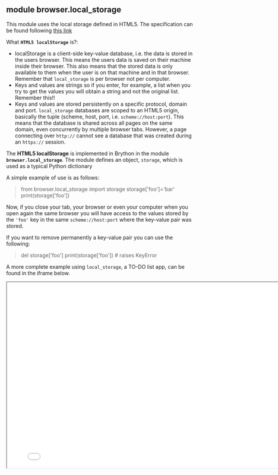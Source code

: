 module **browser.local_storage**
--------------------------------

This module uses the local storage defined in HTML5. The specification can be found following [this link](http://dev.w3.org/html5/webstorage/#the-localstorage-attribute)

What **`HTML5 localStorage`** is?: 

- localStorage is a client-side key-value database, i.e. the data is stored in the users browser. This means the users data is saved on their machine inside their browser. This also means that the stored data is only available to them when the user is on that machine and in that browser. Remember that `local_storage` is per browser not per computer.
- Keys and values are strings so if you enter, for example, a list when you try to get the values you will obtain a string and not the original list. Remember this!!
- Keys and values are stored persistently on a specific protocol, domain and port. `local_storage` databases are scoped to an HTML5 origin, basically the tuple (scheme, host, port, i.e. `scheme://host:port`). This means that the database is shared across all pages on the same domain, even concurrently by multiple browser tabs. However, a page connecting over `http://` cannot see a database that was created during an `https://` session.

The **HTML5 localStorage** is implemented in Brython in the module **`browser.local_storage`**. The module defines an object, `storage`, which is used as a typical Python dictionary

A simple example of use is as follows:

>    from browser.local_storage import storage
>    storage['foo']='bar'
>    print(storage['foo'])

Now, if you close your tab, your browser or even your computer when you open again the same browser you will have access to the values stored by the `'foo'` key in the same `scheme://host:port` where the key-value pair was stored.

If you want to remove permanently a key-value pair you can use the following:

>    del storage['foo']
>    print(storage['foo']) # raises KeyError

A more complete example using `local_storage`, a TO-DO list app, can be found in the iframe below.

<iframe src="localstorage_example.html" width=800, height=500></iframe>
